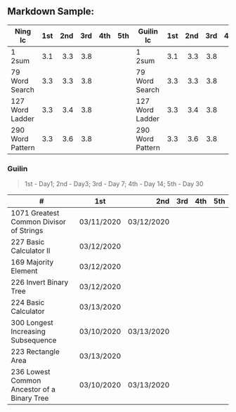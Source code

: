 ## Markdown Sample:

| Ning lc                 | 1st   | 2nd   |  3rd   |  4th    |  5th    | Guilin lc               | 1st   | 2nd   |  3rd   |  4th    |  5th    |
| ----------------------- |:-----:| -----:| -----: |  -----: |  -----: | ----------------------- |:-----:| -----:| -----: |  -----: |  -----: |
| 1 2sum                  | 3.1   | 3.3   | 3.8    |         |         | 1 2sum                  | 3.1   | 3.3   | 3.8    |         |         |
| 79 Word Search          | 3.3   | 3.3   | 3.8    |         |         | 79 Word Search          | 3.3   | 3.3   | 3.8    |         |         |
| 127 Word Ladder         | 3.3   | 3.4   | 3.8    |         |         | 127 Word Ladder         | 3.3   | 3.4   | 3.8    |         |         |
| 290 Word Pattern        | 3.3   | 3.6   | 3.8    |         |         | 290 Word Pattern        | 3.3   | 3.6   | 3.8    |         |         |


### Guilin
> 1st - Day1; 2nd - Day3; 3rd - Day 7; 4th - Day 14; 5th - Day 30


| #                                                 |       1st     |     2nd       |     3rd     |      4th        |      5th        |
| ------------------------------------------------- |:-------------:| -------------:| ----------: |  -------------: |  -------------: | 
| 1071 Greatest Common Divisor of Strings           | 03/11/2020    | 03/12/2020    |             |                 |                 | 
| 227 Basic Calculator II                           | 03/12/2020    |               |             |                 |                 | 
| 169 Majority Element                              | 03/12/2020    |               |             |                 |                 | 
| 226 Invert Binary Tree                            | 03/12/2020    |               |             |                 |                 | 
| 224 Basic Calculator                              | 03/13/2020    |               |             |                 |                 |
| 300 Longest Increasing Subsequence                | 03/10/2020    | 03/13/2020    |             |                 |                 |
| 223 Rectangle Area                                | 03/13/2020    |               |             |                 |                 |
| 236 Lowest Common Ancestor of a Binary Tree       | 03/10/2020    | 03/13/2020    |             |                 |                 |
